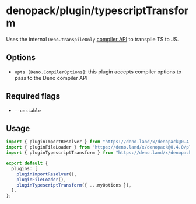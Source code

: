 # denopack/plugin/typescriptTransform

Uses the internal `Deno.transpileOnly` [compiler API](https://deno.land/manual/runtime/compiler_apis) to transpile TS to JS.

## Options

- `opts [Deno.CompilerOptions]`: this plugin accepts compiler options to pass to the Deno compiler API

## Required flags

- `--unstable`

## Usage

```ts
import { pluginImportResolver } from "https://deno.land/x/denopack@0.4.0/plugin/importResolver/mod.ts";
import { pluginFileLoader } from "https://deno.land/x/denopack@0.4.0/plugin/fileLoader/mod.ts";
import { pluginTypescriptTransform } from "https://deno.land/x/denopack@0.4.0/plugin/typescriptTransform/mod.ts";

export default {
  plugins: [
    pluginImportResolver(),
    pluginFileLoader(),
    pluginTypescriptTransform({ ...myOptions }),
  ],
};
```
